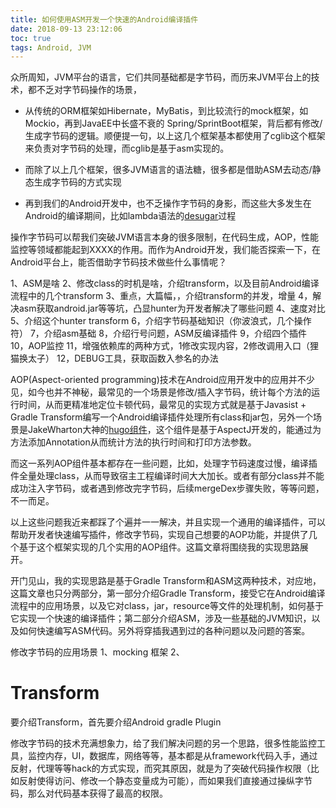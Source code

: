 ```yaml
---
title: 如何使用ASM开发一个快速的Android编译插件
date: 2018-09-13 23:12:06
toc: true
tags: Android, JVM
---
```


众所周知，JVM平台的语言，它们共同基础都是字节码，而历来JVM平台上的技术，都不乏对字节码操作的场景，

+ 从传统的ORM框架如Hibernate，MyBatis，到比较流行的mock框架，如Mockio，再到JavaEE中长盛不衰的
Spring/SprintBoot框架，背后都有修改/生成字节码的逻辑。顺便提一句，以上这几个框架基本都使用了cglib这个框架来负责对字节码的处理，而cglib是基于asm实现的。

+ 而除了以上几个框架，很多JVM语言的语法糖，很多都是借助ASM去动态/静态生成字节码的方式实现

+ 再到我们的Android开发中，也不乏操作字节码的身影，而这些大多发生在Android的编译期间，比如lambda语法的[desugar](https://developer.android.com/studio/write/java8-support)过程

操作字节码可以帮我们突破JVM语言本身的很多限制，在代码生成，AOP，性能监控等领域都能起到XXXX的作用。而作为Android开发，我们能否探索一下，在Android平台上，能否借助字节码技术做些什么事情呢？



1、ASM是啥
2、修改class的时机是啥，介绍transform，以及目前Android编译流程中的几个transform
3、重点，大篇幅，，介绍transform的并发，增量
4，解决asm获取android.jar等等坑，凸显hunter为开发者解决了哪些问题
4、速度对比
5、介绍这个hunter transform
6，介绍字节码基础知识（你波浪式，几个操作符）
7，介绍asm基础
8，介绍行号问题，ASM反编译插件
9，介绍四个插件
10，AOP监控
11，增强依赖库的两种方式，1修改实现内容，2修改调用入口（狸猫换太子）
12，DEBUG工具，获取函数入参名的办法




AOP(Aspect-oriented programming)技术在Android应用开发中的应用并不少见，如今也并不神秘，最常见的一个场景是修改/插入字节码，统计每个方法的运行时间，从而更精准地定位卡顿代码，最常见的实现方式就是基于Javasist + Gradle Transform编写一个Android编译插件处理所有class和jar包，另外一个场景是JakeWharton大神的[hugo组件](https://github.com/JakeWharton/hugo)，这个组件是基于AspectJ开发的，能通过为方法添加Annotation从而统计方法的执行时间和打印方法参数。

而这一系列AOP组件基本都存在一些问题，比如，处理字节码速度过慢，编译插件全量处理class，从而导致宿主工程编译时间大大加长。或者有部分class并不能成功注入字节码，或者遇到修改完字节码，后续mergeDex步骤失败，等等问题，不一而足。


以上这些问题我近来都踩了个遍并一一解决，并且实现一个通用的编译插件，可以帮助开发者快速编写插件，修改字节码，实现自己想要的AOP功能，并提供了几个基于这个框架实现的几个实用的AOP组件。这篇文章将围绕我的实现思路展开。

开门见山，我的实现思路是基于Gradle Transform和ASM这两种技术，对应地，这篇文章也只分两部分，第一部分介绍Gradle Transform，接受它在Android编译流程中的应用场景，以及它对class，jar，resource等文件的处理机制，如何基于它实现一个快速的编译插件；第二部分介绍ASM，涉及一些基础的JVM知识，以及如何快速编写ASM代码。另外将穿插我遇到过的各种问题以及问题的答案。



修改字节码的应用场景
1、mocking 框架
2、


# Transform

要介绍Transform，首先要介绍Android gradle Plugin





修改字节码的技术充满想象力，给了我们解决问题的另一个思路，很多性能监控工具，监控内存，UI，数据库，网络等等，基本都是从framework代码入手，通过反射，代理等等hack的方式实现，而究其原因，就是为了突破代码操作权限（比如反射使得访问、修改一个静态变量成为可能），而如果我们直接通过操纵字节码，那么对代码基本获得了最高的权限。

